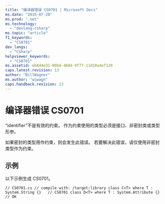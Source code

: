 ```yaml
---
title: "编译器错误 CS0701 | Microsoft Docs"
ms.date: "2015-07-20"
ms.prod: ".net"
ms.technology: 
  - "devlang-csharp"
ms.topic: "article"
f1_keywords: 
  - "CS0701"
dev_langs: 
  - "CSharp"
helpviewer_keywords: 
  - "CS0701"
ms.assetid: eb844e31-00bd-468d-9f77-11d10a4ef120
caps.latest.revision: 13
author: "BillWagner"
ms.author: "wiwagn"
caps.handback.revision: 13
---
```

# 编译器错误 CS0701
“identifier”不是有效的约束。 作为约束使用的类型必须是接口、非密封类或类型形参。  
  
 如果密封的类型用作约束，则会发生此错误。 若要解决此错误，请仅使用非密封类型作为约束。  
  
## 示例  
 以下示例生成 CS0701。  
  
```  
// CS0701.cs // compile with: /target:library class C<T> where T : System.String {}   // CS0701 class D<T> where T : System.Attribute {}   // OK  
```